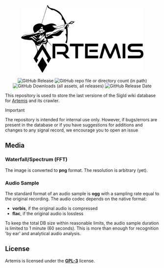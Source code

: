 <div align="center">
  <img src="docs/assets/logo_large_black.svg" alt="Logo" width="400">
</div>

<div align="center">

  ![GitHub Release](https://img.shields.io/github/v/release/AresValley/Artemis-DB?label=Latest%20release)
  ![GitHub repo file or directory count (in path)](https://img.shields.io/github/directory-file-count/aresvalley/artemis-db/static?type=dir&label=DB%20signals)
  ![GitHub Downloads (all assets, all releases)](https://img.shields.io/github/downloads/AresValley/Artemis-DB/total?label=DB%20requests)
  ![GitHub Release Date](https://img.shields.io/github/release-date/AresValley/Artemis-DB)

</div>

This repository is used to store the last versione of the SigId wiki database for [Artemis](https://github.com/AresValley/Artemis) and its crawler.

> [!IMPORTANT]  
> The repository is intended for internal use only. However, if bugs/errors are present in the database or if you have suggestions for additions and changes to any signal record, we encourage you to open an issue

## Media

### Waterfall/Spectrum (FFT)
The image is converted to **png** format. The resolution is arbitrary (yet).

### Audio Sample
The standard format of an audio sample is **ogg** with a sampling rate equal to the original recording. The audio codec depends on the native format:

- **vorbis**, if the original audio is compressed
- **flac**, if the original audio is lossless

To keep the total DB size within reasonable limits, the audio sample duration is limited to 1 minute (60 seconds). This is more than enough for recognition 'by ear' and analytical audio analysis.

## License
Artemis is licensed under the [**GPL-3**](https://github.com/AresValley/Artemis/blob/master/LICENSE) license. 
